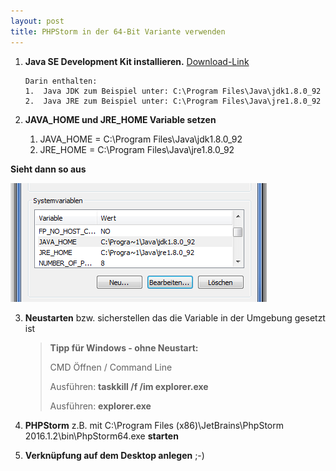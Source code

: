 ```yaml
---
layout: post
title: PHPStorm in der 64-Bit Variante verwenden
---
```

1.  **Java SE Development Kit installieren.** [Download-Link](http://www.oracle.com/technetwork/java/javase/downloads/jdk8-downloads-2133151.html)

		Darin enthalten:
		1.  Java JDK zum Beispiel unter: C:\Program Files\Java\jdk1.8.0_92
		2.  Java JRE zum Beispiel unter: C:\Program Files\Java\jre1.8.0_92

2.  **JAVA_HOME und JRE_HOME Variable setzen**
	
	1.  JAVA_HOME = C:\Program Files\Java\jdk1.8.0_92
	2.  JRE_HOME = C:\Program Files\Java\jre1.8.0_92

**Sieht dann so aus**

![Java Variables Settings on Windwos](https://raw.githubusercontent.com/bjoern-flagbit/brocksinet.github.io/master/images/_posts/phpstorm-jre-java-home-setting-variables.png "Java Variables Settings on Windwos")

3.  **Neustarten** bzw. sicherstellen das die Variable in der Umgebung gesetzt ist

	> **Tipp für Windows - ohne Neustart:**
	> 
	> CMD Öffnen / Command Line
	> 
	> Ausführen: **taskkill /f /im explorer.exe**
	> 
	> Ausführen: **explorer.exe**	

4.  **PHPStorm** z.B. mit C:\Program Files (x86)\JetBrains\PhpStorm 2016.1.2\bin\PhpStorm64.exe **starten**

5.  **Verknüpfung auf dem Desktop anlegen** ;-)
